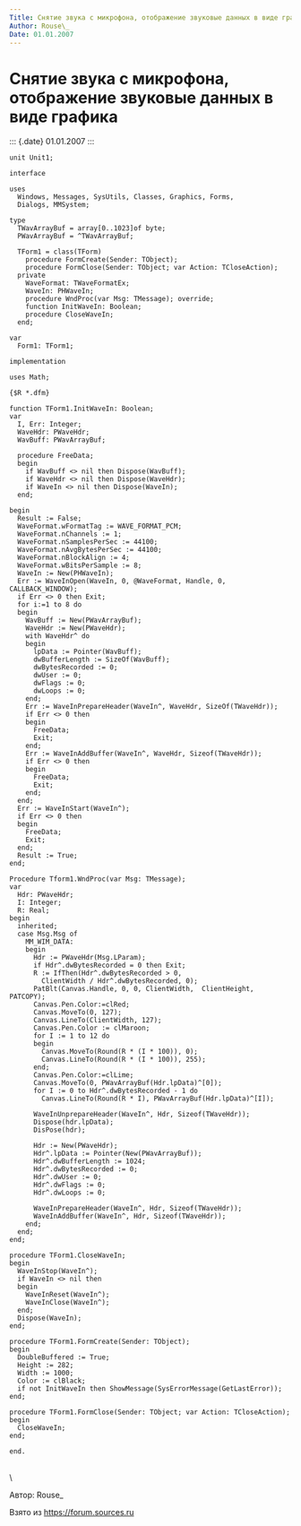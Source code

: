```yaml
---
Title: Снятие звука с микрофона, отображение звуковые данных в виде графика
Author: Rouse\_
Date: 01.01.2007
---
```



Снятие звука с микрофона, отображение звуковые данных в виде графика
====================================================================

::: {.date}
01.01.2007
:::

    unit Unit1;
     
    interface
     
    uses
      Windows, Messages, SysUtils, Classes, Graphics, Forms,
      Dialogs, MMSystem;
     
    type
      TWavArrayBuf = array[0..1023]of byte;
      PWavArrayBuf = ^TWavArrayBuf;
     
      TForm1 = class(TForm)
        procedure FormCreate(Sender: TObject);
        procedure FormClose(Sender: TObject; var Action: TCloseAction);
      private
        WaveFormat: TWaveFormatEx;
        WaveIn: PHWaveIn;
        procedure WndProc(var Msg: TMessage); override;
        function InitWaveIn: Boolean;
        procedure CloseWaveIn;
      end;
     
    var
      Form1: TForm1;
     
    implementation
     
    uses Math;
     
    {$R *.dfm}
     
    function TForm1.InitWaveIn: Boolean;
    var
      I, Err: Integer;
      WaveHdr: PWaveHdr;
      WavBuff: PWavArrayBuf;
     
      procedure FreeData;
      begin
        if WavBuff <> nil then Dispose(WavBuff);
        if WaveHdr <> nil then Dispose(WaveHdr);
        if WaveIn <> nil then Dispose(WaveIn);
      end;
     
    begin
      Result := False;
      WaveFormat.wFormatTag := WAVE_FORMAT_PCM;
      WaveFormat.nChannels := 1; 
      WaveFormat.nSamplesPerSec := 44100;
      WaveFormat.nAvgBytesPerSec := 44100;
      WaveFormat.nBlockAlign := 4;
      WaveFormat.wBitsPerSample := 8;
      WaveIn := New(PHWaveIn);
      Err := WaveInOpen(WaveIn, 0, @WaveFormat, Handle, 0, CALLBACK_WINDOW);
      if Err <> 0 then Exit;
      for i:=1 to 8 do
      begin
        WavBuff := New(PWavArrayBuf);
        WaveHdr := New(PWaveHdr);
        with WaveHdr^ do
        begin
          lpData := Pointer(WavBuff);
          dwBufferLength := SizeOf(WavBuff);
          dwBytesRecorded := 0;
          dwUser := 0;
          dwFlags := 0;
          dwLoops := 0;
        end;
        Err := WaveInPrepareHeader(WaveIn^, WaveHdr, SizeOf(TWaveHdr));
        if Err <> 0 then
        begin
          FreeData;
          Exit;
        end;
        Err := WaveInAddBuffer(WaveIn^, WaveHdr, Sizeof(TWaveHdr));
        if Err <> 0 then
        begin
          FreeData;
          Exit;
        end;
      end;
      Err := WaveInStart(WaveIn^);
      if Err <> 0 then
      begin
        FreeData;
        Exit;
      end;
      Result := True;
    end;
     
    Procedure Tform1.WndProc(var Msg: TMessage);
    var
      Hdr: PWaveHdr;
      I: Integer;
      R: Real;
    begin
      inherited;
      case Msg.Msg of
        MM_WIM_DATA:
        begin
          Hdr := PWaveHdr(Msg.LParam);
          if Hdr^.dwBytesRecorded = 0 then Exit;
          R := IfThen(Hdr^.dwBytesRecorded > 0,
            ClientWidth / Hdr^.dwBytesRecorded, 0);
          PatBlt(Canvas.Handle, 0, 0, ClientWidth,  ClientHeight, PATCOPY);
          Canvas.Pen.Color:=clRed;
          Canvas.MoveTo(0, 127);
          Canvas.LineTo(ClientWidth, 127);
          Canvas.Pen.Color := clMaroon;
          for I := 1 to 12 do
          begin
            Canvas.MoveTo(Round(R * (I * 100)), 0);
            Canvas.LineTo(Round(R * (I * 100)), 255);
          end;
          Canvas.Pen.Color:=clLime;
          Canvas.MoveTo(0, PWavArrayBuf(Hdr.lpData)^[0]);
          for I := 0 to Hdr^.dwBytesRecorded - 1 do
            Canvas.LineTo(Round(R * I), PWavArrayBuf(Hdr.lpData)^[I]);
     
          WaveInUnprepareHeader(WaveIn^, Hdr, Sizeof(TWaveHdr));
          Dispose(hdr.lpData);
          DisPose(hdr);
     
          Hdr := New(PWaveHdr);
          Hdr^.lpData := Pointer(New(PWavArrayBuf));
          Hdr^.dwBufferLength := 1024;
          Hdr^.dwBytesRecorded := 0;
          Hdr^.dwUser := 0;
          Hdr^.dwFlags := 0;
          Hdr^.dwLoops := 0;
     
          WaveInPrepareHeader(WaveIn^, Hdr, Sizeof(TWaveHdr));
          WaveInAddBuffer(WaveIn^, Hdr, Sizeof(TWaveHdr));
        end;
      end;
    end;
     
    procedure TForm1.CloseWaveIn;
    begin
      WaveInStop(WaveIn^);
      if WaveIn <> nil then
      begin
        WaveInReset(WaveIn^);
        WaveInClose(WaveIn^);
      end;
      Dispose(WaveIn);
    end;
     
    procedure TForm1.FormCreate(Sender: TObject);
    begin
      DoubleBuffered := True;
      Height := 282;
      Width := 1000;
      Color := clBlack;
      if not InitWaveIn then ShowMessage(SysErrorMessage(GetLastError));
    end;
     
    procedure TForm1.FormClose(Sender: TObject; var Action: TCloseAction);
    begin
      CloseWaveIn;
    end;
     
    end.

 \
 \

Автор: Rouse\_

Взято из <https://forum.sources.ru>
